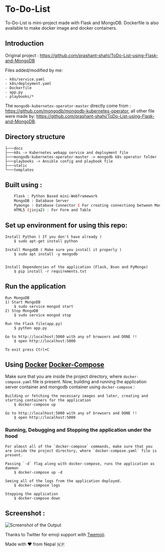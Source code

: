 # To-Do-List

To-Do-List is mini-project made with Flask and MongoDB. Dockerfile is also available to make docker image and docker containers.

## Introduction
Original project : https://github.com/prashant-shahi/ToDo-List-using-Flask-and-MongoDB

Files added/modified by me:
```
- k8s/service.yaml
- k8s/deployment.yaml
- Dockerfile
- app.py
- playbooks/*
```

The `mongodb-kubernetes-operator-master` directly come from : https://github.com/mongodb/mongodb-kubernetes-operator, all other file were made by: https://github.com/prashant-shahi/ToDo-List-using-Flask-and-MongoDB.

## Directory structure
```
├───docs
├───k8s -> Kubernetes webapp service and deployment file
├───mongodb-kubernetes-operator-master -> mongodb k8s operator folder
├───playbooks -> Ansible config and playbook file
├───static
└───templates
```

## Built using :
```sh
	Flask : Python Based mini-Webframework
	MongoDB : Database Server
	Pymongo : Database Connector ( For creating connectiong between MongoDB and Flask )
	HTML5 (jinja2) : For Form and Table
```

## Set up environment for using this repo:
```
Install Python ( If you don't have already )
	$ sudo apt-get install python

Install MongoDB ( Make sure you install it properly )
	$ sudo apt install -y mongodb


Install Dependencies of the application (Flask, Bson and PyMongo)
	$ pip install -r requirements.txt
```

## Run the application
```
Run MongoDB
1) Start MongoDB
	$ sudo service mongod start
2) Stop MongoDB
	$ sudo service mongod stop

Run the Flask file(app.py)
	$ python app.py

Go to http://localhost:5000 with any of browsers and DONE !!
	$ open http://localhost:5000

To exit press Ctrl+C
```

## Using [Docker](https://www.docker.com) [Docker-Compose](https://docs.docker.com/compose)

Make sure that you are inside the project directory, where `docker-compose.yaml` file is present. Now, building and running the application server container and mongodb container using `docker-compose` :
```
Building or fetching the necessary images and later, creating and starting containers for the application
    $ docker-compose up

Go to http://localhost:5000 with any of browsers and DONE !!
    $ open http://localhost:5000
```

### Running, Debugging and Stopping the application under the hood
```
For almost all of the `docker-compose` commands, make sure that you are inside the project directory, where `docker-compose.yaml` file is present.

Passing `-d` flag along with docker-compose, runs the application as daemon
    $ docker-compose up -d

Seeing all of the logs from the application deployed.
    $ docker-compose logs

Stopping the application
    $ docker-compose down
```

## Screenshot :

![Screenshot of the Output](https://github.com/CoolBoi567/ToDo-List-using-Flask-and-MongoDB/blob/master/static/images/screenshot.jpg?raw=true "Screenshot of Output")

Thanks to Twitter for emoji support with [Twemoji](https://github.com/twitter/twemoji).

Made with ❤️ from Nepal 🇳🇵
